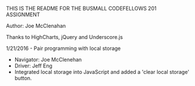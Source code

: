 THIS IS THE README FOR THE BUSMALL CODEFELLOWS 201 ASSIGNMENT

Author: Joe McClenahan

Thanks to HighCharts, jQuery and Underscore.js

1/21/2016 - Pair programming with local storage
- Navigator: Joe McClenehan
- Driver: Jeff Eng
- Integrated local storage into JavaScript and added a 'clear local storage' button.
